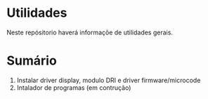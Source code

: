 # Utilidades
Neste repósitorio haverá informaçõe de utilidades gerais.

# Sumário
   1. Instalar driver display, modulo DRI e driver firmware/microcode </li>
   2. Intalador de programas (em contrução) </li>		

